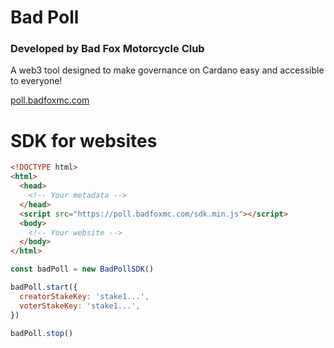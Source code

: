 # Bad Poll

### Developed by Bad Fox Motorcycle Club

A web3 tool designed to make governance on Cardano easy and accessible to everyone!

[poll.badfoxmc.com](https://poll.badfoxmc.com)

# SDK for websites

```html
<!DOCTYPE html>
<html>
  <head>
    <!-- Your metadata -->
  </head>
  <script src="https://poll.badfoxmc.com/sdk.min.js"></script>
  <body>
    <!-- Your website -->
  </body>
</html>
```

```js
const badPoll = new BadPollSDK()

badPoll.start({
  creatorStakeKey: 'stake1...',
  voterStakeKey: 'stake1...',
})

badPoll.stop()
```
